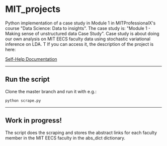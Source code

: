 # MIT_projects
Python implementation of a case study in Module 1 in MITProfessionalX's course "Data Science: Data to insights". 
The case study is: "Module 1 - Making sense of unstructured data  Case Study". Case study is about doing our own analysis on MIT EECS
faculty data using stochastic variational inference on LDA. T
If you can access it, the description of the project is here:

[Self-Help Documentation](http://mitprofessionalx.mit.edu/asset-v1%3aMITProfessionalX+DSx+2017_T2+type@asset+block@Module1_CS2_LDA-analysis.pdf)

---

## Run the script
Clone the master branch and run it with e.g.:

`python scrape.py`

---

## Work in progress!

The script does the scraping and stores the abstract links for each faculty member in the MIT EECS faculty in the abs_dict dictionary.
